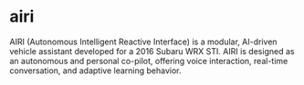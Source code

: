 # airi
AIRI (Autonomous Intelligent Reactive Interface) is a modular, AI-driven vehicle assistant developed for a 2016 Subaru WRX STI.  AIRI is designed as an autonomous and personal co-pilot, offering voice interaction, real-time conversation, and adaptive learning behavior.
